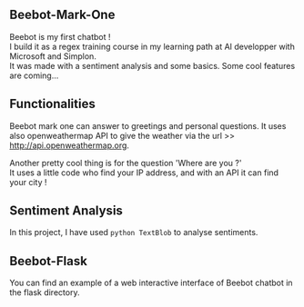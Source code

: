 ## Beebot-Mark-One
Beebot is my first chatbot !  
I build it as a regex training course in my learning path at AI developper with Microsoft and Simplon.  
It was made with a sentiment analysis and some basics. Some cool features are coming...

## Functionalities
Beebot mark one can answer to greetings and personal questions.
It uses also openweathermap API to give the weather via the url >> http://api.openweathermap.org.  

Another pretty cool thing is for the question 'Where are you ?'  
It uses a little code who find your IP address, and with an API it can find your city !

## Sentiment Analysis
In this project, I have used ```python TextBlob``` to analyse sentiments.

## Beebot-Flask
You can find an example of a web interactive interface of Beebot chatbot in the flask directory.
